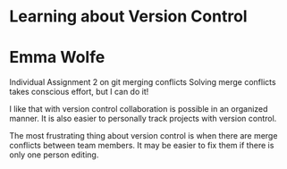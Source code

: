 # Learning about Version Control
# Emma Wolfe 
Individual Assignment 2 on git merging conflicts 
Solving merge conflicts takes conscious effort, but I can do it!

I like that with version control collaboration is possible in an organized manner. It is also easier to personally track projects with version control.

The most frustrating thing about version control is when there are merge conflicts between team members. It may be easier to fix them if there is only one person editing. 